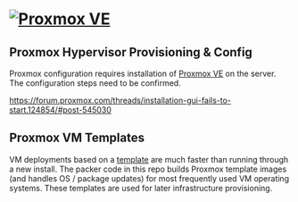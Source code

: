 # [![Proxmox VE][Proxmox-img]][Proxmox-Url]

## **Proxmox Hypervisor Provisioning & Config**

Proxmox configuration requires installation of [Proxmox VE](https://www.proxmox.com/en/downloads) on the server. The configuration steps need to be confirmed.

https://forum.proxmox.com/threads/installation-gui-fails-to-start.124854/#post-545030

## Proxmox VM Templates

VM deployments based on a [template](https://pve.proxmox.com/wiki/VM_Templates_and_Clones) are much faster than running through a new install. The packer code in this repo builds Proxmox template images (and handles OS / package updates) for most frequently used VM operating systems. These templates are used for later infrastructure provisioning.


<!-- MARKDOWN LINKS & IMAGES -->
<!-- https://www.markdownguide.org/basic-syntax/#reference-style-links -->
[Proxmox-Img]: https://img.shields.io/badge/Proxmox-20232A?style=for-the-badge&logo=proxmox
[Proxmox-Url]: https://proxmox.com/en/proxmox-ve